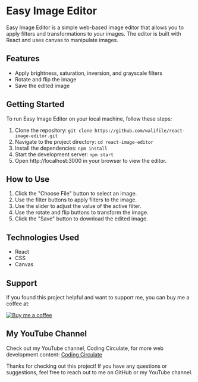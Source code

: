 # Easy Image Editor

Easy Image Editor is a simple web-based image editor that allows you to apply filters and transformations to your images. The editor is built with React and uses canvas to manipulate images.

## Features

- Apply brightness, saturation, inversion, and grayscale filters
- Rotate and flip the image
- Save the edited image

## Getting Started

To run Easy Image Editor on your local machine, follow these steps:

1. Clone the repository: `git clone https://github.com/walifile/react-image-editor.git`
2. Navigate to the project directory: `cd react-image-editor`
3. Install the dependencies: `npm install`
4. Start the development server: `npm start`
5. Open http://localhost:3000 in your browser to view the editor.

## How to Use

1. Click the "Choose File" button to select an image.
2. Use the filter buttons to apply filters to the image.
3. Use the slider to adjust the value of the active filter.
4. Use the rotate and flip buttons to transform the image.
5. Click the "Save" button to download the edited image.

## Technologies Used

- React
- CSS
- Canvas

## Support

If you found this project helpful and want to support me, you can buy me a coffee at:

[![Buy me a coffee](https://img.shields.io/badge/-Buy%20me%20a%20coffee-orange?logo=buy-me-a-coffee&logoColor=white&labelColor=orange&color=white)](https://www.buymeacoffee.com/waliahmad9)

## My YouTube Channel

Check out my YouTube channel, Coding Circulate, for more web development content: [Coding Circulate](https://www.youtube.com/@codingcirculate/featured)

Thanks for checking out this project! If you have any questions or suggestions, feel free to reach out to me on GitHub or my YouTube channel.
